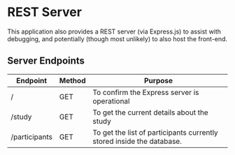 
# REST Server

This application also provides a REST server (via Express.js) to assist with debugging, and potentially (though most unlikely) to also host the front-end.

## Server Endpoints

| Endpoint | Method | Purpose |
|----------|--------|---------|
| /        | GET    | To confirm the Express server is operational |
| /study   | GET    | To get the current details about the study   |
| /participants | GET    | To get the list of participants currently stored inside the database. |
